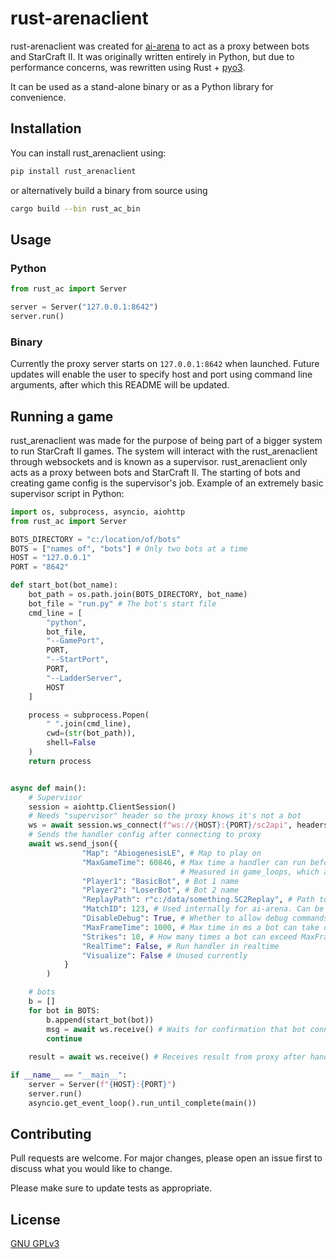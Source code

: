 # rust-arenaclient

rust-arenaclient was created for [ai-arena](https://ai-arena.net/) to act as a proxy between 
bots and StarCraft II. It was originally written entirely in Python, 
but due to performance concerns, was rewritten using Rust + [pyo3](https://github.com/pyo3/pyo3).

It can be used as a stand-alone binary or as a Python library for convenience.

## Installation
You can install rust_arenaclient using:

```bash
pip install rust_arenaclient
```
or alternatively build a binary from source using 
```bash
cargo build --bin rust_ac_bin
```
## Usage

### Python
```python
from rust_ac import Server

server = Server("127.0.0.1:8642")
server.run()
```
### Binary
Currently the proxy server starts on `127.0.0.1:8642` when launched. Future updates will enable the user to specify 
host and port using command line arguments, after which this README will be updated.

## Running a game
rust_arenaclient was made for the purpose of being part of a bigger system
 to run StarCraft II
games. The system will interact with the rust_arenaclient through websockets and is known
 as a supervisor. rust_arenaclient only acts as a proxy between bots and StarCraft II. 
 The starting of bots and creating game config 
is the supervisor's job. Example of an extremely basic supervisor script in Python:
```python
import os, subprocess, asyncio, aiohttp
from rust_ac import Server

BOTS_DIRECTORY = "c:/location/of/bots"
BOTS = ["names of", "bots"] # Only two bots at a time
HOST = "127.0.0.1"
PORT = "8642"

def start_bot(bot_name):
    bot_path = os.path.join(BOTS_DIRECTORY, bot_name)
    bot_file = "run.py" # The bot's start file
    cmd_line = [
        "python",
        bot_file,
        "--GamePort",
        PORT,
        "--StartPort",
        PORT,
        "--LadderServer",
        HOST
    ] 

    process = subprocess.Popen(
        " ".join(cmd_line),
        cwd=(str(bot_path)),
        shell=False
    )
    return process


async def main():
    # Supervisor
    session = aiohttp.ClientSession()
    # Needs "supervisor" header so the proxy knows it's not a bot
    ws = await session.ws_connect(f"ws://{HOST}:{PORT}/sc2api", headers={"supervisor":"True"})
    # Sends the handler config after connecting to proxy
    await ws.send_json({
                "Map": "AbiogenesisLE", # Map to play on 
                "MaxGameTime": 60846, # Max time a handler can run before result changes to tie. 
                                      # Measured in game_loops, which are handler seconds / 22.4
                "Player1": "BasicBot", # Bot 1 name
                "Player2": "LoserBot", # Bot 2 name
                "ReplayPath": r"c:/data/something.SC2Replay", # Path to save replay
                "MatchID": 123, # Used internally for ai-arena. Can be left out
                "DisableDebug": True, # Whether to allow debug commands or filter them out
                "MaxFrameTime": 1000, # Max time in ms a bot can take on one step
                "Strikes": 10, # How many times a bot can exceed MaxFrameTime before being kicked
                "RealTime": False, # Run handler in realtime
                "Visualize": False # Unused currently
            }
        )

    # bots
    b = []
    for bot in BOTS:
        b.append(start_bot(bot))
        msg = await ws.receive() # Waits for confirmation that bot connected
        continue
    
    result = await ws.receive() # Receives result from proxy after handler finishes

if __name__ == "__main__":
    server = Server(f"{HOST}:{PORT}")
    server.run()
    asyncio.get_event_loop().run_until_complete(main())
```

## Contributing
Pull requests are welcome. For major changes, please open an issue first to discuss what you would like to change.

Please make sure to update tests as appropriate.

## License
[GNU GPLv3](https://choosealicense.com/licenses/gpl-3.0/)